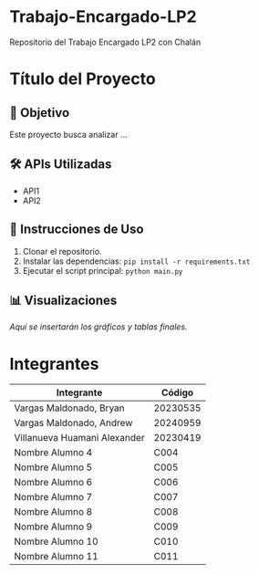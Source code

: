# Trabajo-Encargado-LP2
Repositorio del Trabajo Encargado LP2 con Chalán

# Título del Proyecto

## 🎯 Objetivo
Este proyecto busca analizar ...

## 🛠️ APIs Utilizadas
* API1
* API2

## 🚀 Instrucciones de Uso
1.  Clonar el repositorio.
2.  Instalar las dependencias: `pip install -r requirements.txt`
3.  Ejecutar el script principal: `python main.py`

## 📊 Visualizaciones
*Aquí se insertarán los gráficos y tablas finales.*

# Integrantes
| Integrante | Código |
|---|---|
| Vargas Maldonado, Bryan | 20230535 |
| Vargas Maldonado, Andrew | 20240959 |
| Villanueva Huamani Alexander | 20230419 |
| Nombre Alumno 4 | C004 |
| Nombre Alumno 5 | C005 |
| Nombre Alumno 6 | C006 |
| Nombre Alumno 7 | C007 |
| Nombre Alumno 8 | C008 |
| Nombre Alumno 9 | C009 |
| Nombre Alumno 10 | C010 |
| Nombre Alumno 11 | C011 |
